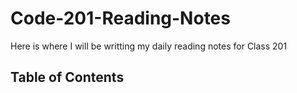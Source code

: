 # **Code-201-Reading-Notes**

Here is where I will be writting my daily reading notes for Class 201

## Table of Contents
